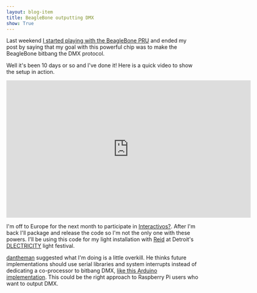 ```yaml
---
layout: blog-item
title: BeagleBone outputting DMX
show: True
---
```


Last weekend [I started playing with the BeagleBone PRU](http://blog.boxysean.com/2012/08/12/first-steps-with-the-beaglebone-pru/) and ended my post by saying that my goal with this powerful chip was to make the BeagleBone bitbang the DMX protocol.

Well it's been 10 days or so and I've done it! Here is a quick video to show the setup in action.

<iframe width="640" height="360" src="http://www.youtube.com/embed/Gl-g03SivUs?feature=player_detailpage" frameborder="0"></iframe>

I'm off to Europe for the next month to participate in [Interactivos?](http://medialab-prado.es/article/interactivos12_liubliana_tecnologias_obsoletas_del_futuro). After I'm back I'll package and release the code so I'm not the only one with these powers. I'll be using this code for my light installation with [Reid](http://www.reidbingham.com) at Detroit's [DLECTRICITY](http://www.dlectricity.com/) light festival.

[dantheman](https://twitter.com/thedantheman) suggested what I'm doing is a little overkill. He thinks future implementations should use serial libraries and system interrupts instead of dedicating a co-processor to bitbang DMX, [like this Arduino implementation](http://arduino.cc/playground/Learning/DMXSerial). This could be the right approach to Raspberry Pi users who want to output DMX.
